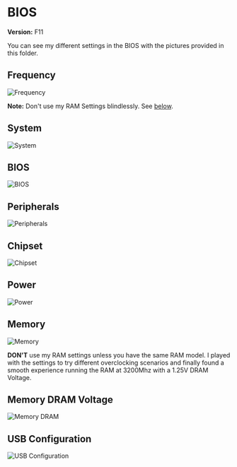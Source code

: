 # BIOS

**Version:** F11

You can see my different settings in the BIOS with the pictures provided in this folder.

## Frequency

![Frequency](https://raw.githubusercontent.com/kinoute/Hack-Z370-HD3P-i5-8400/master/BIOS/Frequency.jpg)

**Note:** Don't use my RAM Settings blindlessly. See [below](#Memory).

## System

![System](https://raw.githubusercontent.com/kinoute/Hack-Z370-HD3P-i5-8400/master/BIOS/System.jpg)

## BIOS

![BIOS](https://raw.githubusercontent.com/kinoute/Hack-Z370-HD3P-i5-8400/master/BIOS/BIOS.jpg)

## Peripherals

![Peripherals](https://raw.githubusercontent.com/kinoute/Hack-Z370-HD3P-i5-8400/master/BIOS/Peripherals.jpg)

## Chipset

![Chipset](https://raw.githubusercontent.com/kinoute/Hack-Z370-HD3P-i5-8400/master/BIOS/Chipset.jpg)

## Power

![Power](https://raw.githubusercontent.com/kinoute/Hack-Z370-HD3P-i5-8400/master/BIOS/Power.jpg)

## Memory

![Memory](https://raw.githubusercontent.com/kinoute/Hack-Z370-HD3P-i5-8400/master/BIOS/Memory.jpg)

**DON'T** use my RAM settings unless you have the same RAM model. I played with the settings to try different overclocking scenarios and finally found a smooth experience running the RAM at 3200Mhz with a 1.25V DRAM Voltage.

## Memory DRAM Voltage

![Memory DRAM](https://raw.githubusercontent.com/kinoute/Hack-Z370-HD3P-i5-8400/master/BIOS/Memory_DRAM_V.jpg)

## USB Configuration

![USB Configuration](https://raw.githubusercontent.com/kinoute/Hack-Z370-HD3P-i5-8400/master/BIOS/USB_Configuration.jpg)
